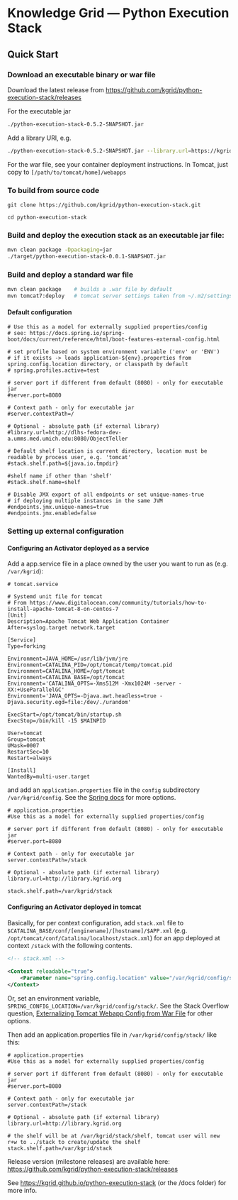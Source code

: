 # Knowledge Grid — Python Execution Stack

## Quick Start

### Download an executable binary or war file

Download the latest release from https://github.com/kgrid/python-execution-stack/releases

For the executable jar

```bash
./python-execution-stack-0.5.2-SNAPSHOT.jar
```
Add a library URl, e.g.
```bash
./python-execution-stack-0.5.2-SNAPSHOT.jar --library.url=https://kgrid.med.umich.edu/library
```

For the war file, see your container deployment instructions. In Tomcat, just copy to `[/path/to/tomcat/home]/webapps`


### To build from source code

    git clone https://github.com/kgrid/python-execution-stack.git

    cd python-execution-stack

### Build and deploy the execution stack as an executable jar file:

```bash
mvn clean package -Dpackaging=jar
./target/python-execution-stack-0.0.1-SNAPSHOT.jar
```
    
### Build and deploy a standard war file

```bash
mvn clean package    # builds a .war file by default
mvn tomcat7:deploy   # tomcat server settings taken from ~/.m2/settings.xml 
```

#### Default configuration

```properties
# Use this as a model for externally supplied properties/config
# see: https://docs.spring.io/spring-boot/docs/current/reference/html/boot-features-external-config.html

# set profile based on system environment variable ('env' or 'ENV')
# if it exists -> loads application-${env}.properties from spring.config.location directory, or classpath by default
# spring.profiles.active=test

# server port if different from default (8080) - only for executable jar
#server.port=8080

# Context path - only for executable jar
#server.contextPath=/

# Optional - absolute path (if external library)
#library.url=http://dlhs-fedora-dev-a.umms.med.umich.edu:8080/ObjectTeller

# Default shelf location is current directory, location must be readable by process user, e.g. 'tomcat'
#stack.shelf.path=${java.io.tmpdir}

#shelf name if other than 'shelf'
#stack.shelf.name=shelf

# Disable JMX export of all endpoints or set unique-names-true
# if deploying multiple instances in the same JVM
#endpoints.jmx.unique-names=true
#endpoints.jmx.enabled=false
```

### Setting up external configuration 

#### Configuring an Activator deployed as a service

Add a app.service file in a place owned by the user you want to run as (e.g. `/var/kgrid`):

```properties
# tomcat.service
  
# Systemd unit file for tomcat
# From https://www.digitalocean.com/community/tutorials/how-to-install-apache-tomcat-8-on-centos-7
[Unit]
Description=Apache Tomcat Web Application Container
After=syslog.target network.target
  
[Service]
Type=forking
  
Environment=JAVA_HOME=/usr/lib/jvm/jre
Environment=CATALINA_PID=/opt/tomcat/temp/tomcat.pid
Environment=CATALINA_HOME=/opt/tomcat
Environment=CATALINA_BASE=/opt/tomcat
Environment='CATALINA_OPTS=-Xms512M -Xmx1024M -server -XX:+UseParallelGC'
Environment='JAVA_OPTS=-Djava.awt.headless=true -Djava.security.egd=file:/dev/./urandom'
 
ExecStart=/opt/tomcat/bin/startup.sh
ExecStop=/bin/kill -15 $MAINPID
 
User=tomcat
Group=tomcat
UMask=0007
RestartSec=10
Restart=always
 
[Install]
WantedBy=multi-user.target
```
and add an `application.properties` file in the `config` subdirectory `/var/kgrid/config`. See the [Spring docs](https://docs.spring.io/spring-boot/docs/current/reference/html/boot-features-external-config.html) for more options.

```properties
# application.properties
#Use this as a model for externally supplied properties/config
 
# server port if different from default (8080) - only for executable jar
#server.port=8080
 
# Context path - only for executable jar
server.contextPath=/stack
 
# Optional - absolute path (if external library)
library.url=http://library.kgrid.org
 
stack.shelf.path=/var/kgrid/stack
```

#### Configuring an Activator deployed in tomcat

Basically, for per context configuration, add `stack.xml` file to `$CATALINA_BASE/conf/[enginename]/[hostname]/$APP.xml` (e.g. `/opt/tomcat/conf/Catalina/localhost/stack.xml`) for an app deployed at context `/stack` with the following contents.

```xml
<!-- stack.xml -->
 
<Context reloadable="true">
    <Parameter name="spring.config.location" value="/var/kgrid/config/stack/"/>
</Context>
```
Or, set an environment variable, `SPRING_CONFIG_LOCATION=/var/kgrid/config/stack/`. See the Stack Overflow question, [Externalizing Tomcat Webapp Config from War File](http://stackoverflow.com/questions/13956651/externalizing-tomcat-webapp-config-from-war-file) for other options.


Then add an application.properties file in `/var/kgrid/config/stack/` like this:

```properties
# application.properties
#Use this as a model for externally supplied properties/config
 
# server port if different from default (8080) - only for executable jar
#server.port=8080
 
# Context path - only for executable jar
server.contextPath=/stack
 
# Optional - absolute path (if external library)
library.url=http://library.kgrid.org
 
# the shelf will be at /var/kgrid/stack/shelf, tomcat user will new r+w to ../stack to create/update the shelf
stack.shelf.path=/var/kgrid/stack
```

Release version (milestone releases) are available here: https://github.com/kgrid/python-execution-stack/releases

See https://kgrid.github.io/python-execution-stack (or the /docs folder) for more info.
